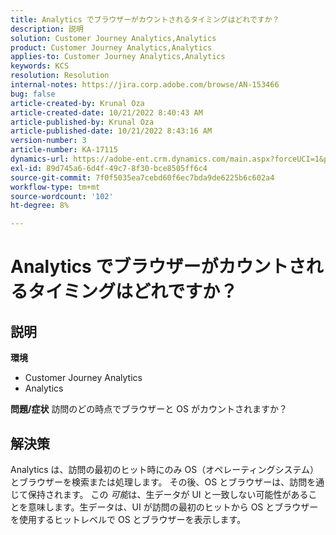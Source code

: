 ```yaml
---
title: Analytics でブラウザーがカウントされるタイミングはどれですか？
description: 説明
solution: Customer Journey Analytics,Analytics
product: Customer Journey Analytics,Analytics
applies-to: Customer Journey Analytics,Analytics
keywords: KCS
resolution: Resolution
internal-notes: https://jira.corp.adobe.com/browse/AN-153466
bug: false
article-created-by: Krunal Oza
article-created-date: 10/21/2022 8:40:43 AM
article-published-by: Krunal Oza
article-published-date: 10/21/2022 8:43:16 AM
version-number: 3
article-number: KA-17115
dynamics-url: https://adobe-ent.crm.dynamics.com/main.aspx?forceUCI=1&pagetype=entityrecord&etn=knowledgearticle&id=d401d507-1c51-ed11-bba2-0022480867fb
exl-id: 89d745a6-6d4f-49c7-8f30-bce8505ff6c4
source-git-commit: 7f0f5035ea7cebd60f6ec7bda9de6225b6c602a4
workflow-type: tm+mt
source-wordcount: '102'
ht-degree: 8%

---
```


# Analytics でブラウザーがカウントされるタイミングはどれですか？

## 説明

<b>環境</b>
- Customer Journey Analytics
- Analytics



<b>問題/症状</b>
訪問のどの時点でブラウザーと OS がカウントされますか？


## 解決策


Analytics は、訪問の最初のヒット時にのみ OS（オペレーティングシステム）とブラウザーを検索または処理します。 その後、OS とブラウザーは、訪問を通じて保持されます。 この *可能*&#x200B;は、生データが UI と一致しない可能性があることを意味します。生データは、UI が訪問の最初のヒットから OS とブラウザーを使用するヒットレベルで OS とブラウザーを表示します。
